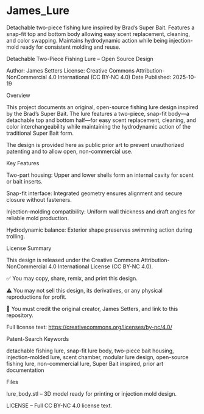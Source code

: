 # James_Lure
Detachable two-piece fishing lure inspired by Brad’s Super Bait. Features a snap-fit top and bottom body allowing easy scent replacement, cleaning, and color swapping. Maintains hydrodynamic action while being injection-mold ready for consistent molding and reuse.


Detachable Two-Piece Fishing Lure – Open Source Design

Author: James Setters
License: Creative Commons Attribution-NonCommercial 4.0 International (CC BY-NC 4.0)
Date Published: 2025-10-19


Overview

This project documents an original, open-source fishing lure design inspired by the Brad’s Super Bait.
The lure features a two-piece, snap-fit body—a detachable top and bottom half—for easy scent replacement, cleaning, and color interchangeability while maintaining the hydrodynamic action of the traditional Super Bait form.

The design is provided here as public prior art to prevent unauthorized patenting and to allow open, non-commercial use.


Key Features

Two-part housing: Upper and lower shells form an internal cavity for scent or bait inserts.

Snap-fit interface: Integrated geometry ensures alignment and secure closure without fasteners.

Injection-molding compatibility: Uniform wall thickness and draft angles for reliable mold production.

Hydrodynamic balance: Exterior shape preserves swimming action during trolling.


License Summary

This design is released under the Creative Commons Attribution-NonCommercial 4.0 International License (CC BY-NC 4.0).

✅ You may copy, share, remix, and print this design.

⚠️ You may not sell this design, its derivatives, or any physical reproductions for profit.

📎 You must credit the original creator, James Setters, and link to this repository.

Full license text: https://creativecommons.org/licenses/by-nc/4.0/


Patent-Search Keywords

detachable fishing lure, snap-fit lure body, two-piece bait housing, injection-molded lure, scent chamber, modular lure design, open-source fishing lure, non-commercial lure, Super Bait inspired, prior art documentation

Files

lure_body.stl – 3D model ready for printing or injection mold design.

LICENSE – Full CC BY-NC 4.0 license text.
